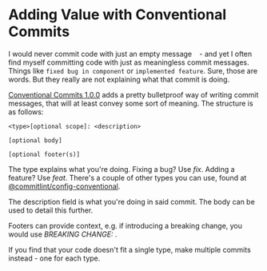 # Adding Value with Conventional Commits

I would never commit code with just an empty message ` ` - and yet I often find myself committing code with just as meaningless commit messages. Things like `fixed bug in component` or `implemented feature`. Sure, those are words. But they really are not explaining what that commit is doing.

[Conventional Commits 1.0.0](https://www.conventionalcommits.org/en/v1.0.0/) adds a pretty bulletproof way of writing commit messages, that will at least convey some sort of meaning. The structure is as follows:

```
<type>[optional scope]: <description>

[optional body]

[optional footer(s)]
```

The type explains what you're doing. Fixing a bug? Use _fix_. Adding a feature? Use _feat_. There's a couple of other types you can use, found at [@commitlint/config-conventional](https://github.com/conventional-changelog/commitlint/tree/master/%40commitlint/config-conventional).

The description field is what you're doing in said commit. The body can be used to detail this further.

Footers can provide context, e.g. if introducing a breaking change, you would use _BREAKING CHANGE: <description>_.

If you find that your code doesn't fit a single type, make multiple commits instead - one for each type.
